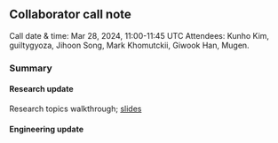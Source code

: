 ## Collaborator call note
Call date & time: Mar 28, 2024, 11:00-11:45 UTC
Attendees: Kunho Kim, guiltygyoza, Jihoon Song, Mark Khomutckii, Giwook Han, Mugen.

### Summary
#### Research update
Research topics walkthrough; [slides](./research-slides.pdf)

#### Engineering update

